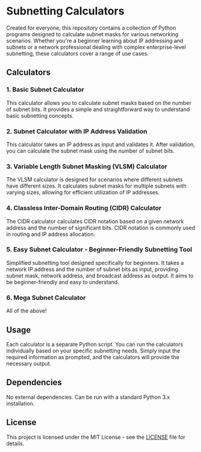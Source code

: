 # Subnetting Calculators

Created for everyone, this repository contains a collection of Python programs designed to calculate subnet masks for various networking scenarios. Whether you're a beginner learning about IP addressing and subnets or a network professional dealing with complex enterprise-level subnetting, these calculators cover a range of use cases.

## Calculators

### 1. Basic Subnet Calculator
This calculator allows you to calculate subnet masks based on the number of subnet bits. It provides a simple and straightforward way to understand basic subnetting concepts.

### 2. Subnet Calculator with IP Address Validation
This calculator takes an IP address as input and validates it. After validation, you can calculate the subnet mask using the number of subnet bits.

### 3. Variable Length Subnet Masking (VLSM) Calculator
The VLSM calculator is designed for scenarios where different subnets have different sizes. It calculates subnet masks for multiple subnets with varying sizes, allowing for efficient utilization of IP addresses.

### 4. Classless Inter-Domain Routing (CIDR) Calculator
The CIDR calculator calculates CIDR notation based on a given network address and the number of significant bits. CIDR notation is commonly used in routing and IP address allocation.

### 5. Easy Subnet Calculator - Beginner-Friendly Subnetting Tool
Simplified subnetting tool designed specifically for beginners. It takes a network IP address and the number of subnet bits as input, providing subnet mask, network address, and broadcast address as output. It aims to be beginner-friendly and easy to understand.

### 6. Mega Subnet Calculator
All of the above!

## Usage
Each calculator is a separate Python script. You can run the calculators individually based on your specific subnetting needs. Simply input the required information as prompted, and the calculators will provide the necessary output.

## Dependencies

No external dependencies. Can be run with a standard Python 3.x installation. 

## License

This project is licensed under the MIT License - see the [LICENSE](LICENSE) file for details.
